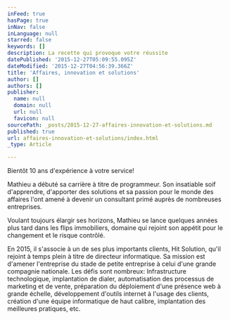 ```yaml
---
inFeed: true
hasPage: true
inNav: false
inLanguage: null
starred: false
keywords: []
description: La recette qui provoque votre réussite
datePublished: '2015-12-27T05:09:55.095Z'
dateModified: '2015-12-27T04:56:39.366Z'
title: 'Affaires, innovation et solutions'
author: []
authors: []
publisher:
  name: null
  domain: null
  url: null
  favicon: null
sourcePath: _posts/2015-12-27-affaires-innovation-et-solutions.md
published: true
url: affaires-innovation-et-solutions/index.html
_type: Article

---
```

Bientôt 10 ans d'expérience à votre service!

Mathieu a débuté sa carrière à titre de programmeur. Son insatiable soif d'apprendre, d'apporter des solutions et sa passion pour le monde des affaires l'ont amené à devenir un consultant primé auprès de nombreuses entreprises.

Voulant toujours élargir ses horizons, Mathieu se lance quelques années plus tard dans les flips immobiliers, domaine qui rejoint son appétit pour le changement et le risque contrôlé. 

En 2015, il s'associe à un de ses plus importants clients, Hit Solution, qu'il rejoint à temps plein à titre de directeur informatique. Sa mission est d'amener l'entreprise du stade de petite entreprise à celui d'une grande compagnie nationale. Les défis sont nombreux: Infrastructure technologique, implantation de dialer, automatisation des processus de marketing et de vente, préparation du déploiement d'une présence web à grande échelle, développement d'outils internet à l'usage des clients, création d'une équipe informatique de haut calibre, implantation des meilleures pratiques, etc.